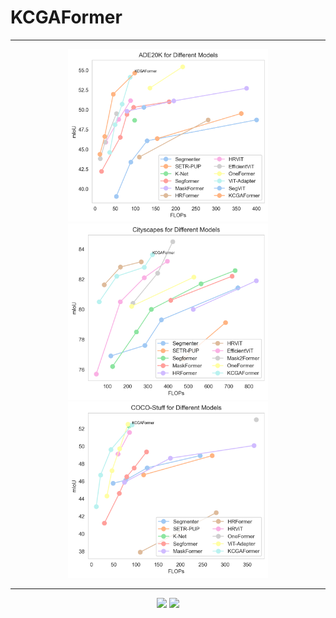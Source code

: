# KCGAFormer
***

<div align = "center">    
  <img  src="./Visualization/Ade20k_curve.png" width="320" />
  <img  src="./Visualization/Cityscapes_curve.png" width="320" />
  <img  src="./Visualization/COCO-Stuff_curve.png" width="320" />
</div>

***

<div align = "center">    
  <img  src="./Visualization/CAM1.png" width="500" />
  <img  src="./Visualization/CAM2.png" width="500" />
</div>
